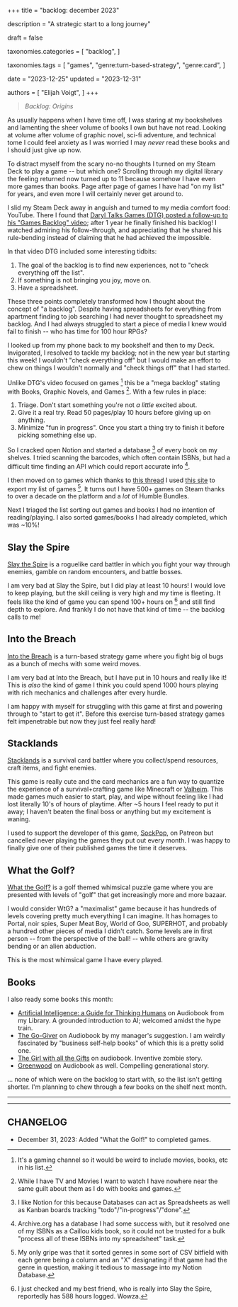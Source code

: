 +++
title = "backlog: december 2023"

description = "A strategic start to a long journey"

draft = false

taxonomies.categories = [
    "backlog",
]

taxonomies.tags = [
    "games",
    "genre:turn-based-strategy",
    "genre:card",
]

date = "2023-12-25"
updated = "2023-12-31"

authors = [
  "Elijah Voigt",
]
+++

> _Backlog: Origins_

As usually happens when I have time off, I was staring at my bookshelves and lamenting the sheer volume of books I own but have not read.
Looking at volume after volume of graphic novel, sci-fi adventure, and technical tome I could feel anxiety as I was worried I may _never_ read these books and I should just give up now.

To distract myself from the scary no-no thoughts I turned on my Steam Deck to play a game -- but which one?
Scrolling through my digital library the feeling returned now turned up to 11 because somehow I have even more games than books.
Page after page of games I have had "on my list" for years, and even more I will certainly never get around to.

I slid my Steam Deck away in anguish and turned to my media comfort food: YouTube.
There I found that [Daryl Talks Games (DTG) posted a follow-up to his "Games Backlog" video][dtg]; after 1 year he finally finished his backlog!
I watched admiring his follow-through, and appreciating that he shared his rule-bending instead of claiming that he had achieved the impossible.

In that video DTG included some interesting tidbits:
1. The goal of the backlog is to find new experiences, not to "check everything off the list".
2. If something is not bringing you joy, move on.
3. Have a spreadsheet.

These three points completely transformed how I thought about the concept of "a backlog".
Despite having spreadsheets for everything from apartment finding to job searching I had never thought to spreadsheet my backlog.
And I had always struggled to start a piece of media I knew would fail to finish -- who has time for 100 hour RPGs?

I looked up from my phone back to my bookshelf and then to my Deck.
Invigorated, I resolved to tackle my backlog; not in the new year but starting this week!
I wouldn't "check everything off" but I would make an effort to chew on things I wouldn't normally and "check things off" that I had started.

Unlike DTG's video focused on games [^1] this be a "mega backlog" stating with Books, Graphic Novels, and Games [^2].
With a few rules in place:

1. Triage. Don't start something you're not _a little_ excited about.
2. Give it a real try. Read 50 pages/play 10 hours before giving up on anything.
3. Minimize "fun in progress". Once you start a thing try to finish it before picking something else up.

So I cracked open Notion and started a database [^3] of every book on my shelves.
I tried scanning the barcodes, which often contain ISBNs, but had a difficult time finding an API which could report accurate info [^4].

I then moved on to games which thanks to [this thread][thread] I used [this site][export] to export my list of games [^5].
It turns out I have 500+ games on Steam thanks to over a decade on the platform and a _lot_ of Humble Bundles.

Next I triaged the list sorting out games and books I had no intention of reading/playing.
I also sorted games/books I had already completed, which was ~10%!

## Slay the Spire

[Slay the Spire][spire] is a roguelike card battler in which you fight your way through enemies, gamble on random encounters, and battle bosses.

I am very bad at Slay the Spire, but I did play at least 10 hours!
I would love to keep playing, but the skill ceiling is very high and my time is fleeting.
It feels like the kind of game you can spend 100+ hours on [^6] and still find depth to explore.
And frankly I do not have that kind of time -- the backlog calls to me!

## Into the Breach

[Into the Breach][breach] is a turn-based strategy game where you fight big ol bugs as a bunch of mechs with some weird moves.

I am very bad at Into the Breach, but I have put in 10 hours and really like it!
This is *also* the kind of game I think you could spend 1000 hours playing with rich mechanics and challenges after every hurdle.

I am happy with myself for struggling with this game at first and powering through to "start to get it".
Before this exercise turn-based strategy games felt impenetrable but now they just feel really hard!

## Stacklands

[Stacklands][stack] is a survival card battler where you collect/spend resources, craft items, and fight enemies.

This game is really cute and the card mechanics are a fun way to quantize the experience of a survival+crafting game like Minecraft or [Valheim][valheim].
This made games much easier to start, play, and wipe without feeling like I had lost literally 10's of hours of playtime.
After ~5 hours I feel ready to put it away; I haven't beaten the final boss or anything but my excitement is waning.

I used to support the developer of this game, [SockPop][sockpop], on Patreon but cancelled never playing the games they put out every month.
I was happy to finally give one of their published games the time it deserves.

## What the Golf?

[What the Golf?][golf] is a golf themed whimsical puzzle game where you are presented with levels of "golf" that get increasingly more and more bazaar.

I would consider WtG? a "maximalist" game because it has hundreds of levels covering pretty much everything I can imagine.
It has homages to Portal, noir spies, Super Meat Boy, World of Goo, SUPERHOT, and probably a hundred other pieces of media I didn't catch.
Some levels are in first person -- from the perspective of the ball! -- while others are gravity bending or an alien abduction.

This is the most whimsical game I have every played.

## Books

I also ready some books this month:
* [Artificial Intelligence: a Guide for Thinking Humans](https://openlibrary.org/works/OL20666330W/) on Audiobook from my Library. A grounded introduction to AI; welcomed amidst the hype train.
* [The Go-Giver](https://openlibrary.org/works/OL15009577W/) on Audiobook by my manager's suggestion. I am weirdly fascinated by "business self-help books" of which this is a pretty solid one.
* [The Girl with all the Gifts](https://openlibrary.org/works/OL17038327W/) on audiobook. Inventive zombie story.
* [Greenwood](https://openlibrary.org/works/OL20649376W/Greenwood) on Audiobook as well. Compelling generational story.

... none of which were on the backlog to start with, so the list isn't getting shorter.
I'm planning to chew through a few books on the shelf next month.

---

[^1]: It's a gaming channel so it would be weird to include movies, books, etc in his list.

[^2]: While I have TV and Movies I want to watch I have nowhere near the same guilt about them as I do with books and games.

[^3]: I like Notion for this because Databases can act as Spreadsheets as well as Kanban boards tracking "todo"/"in-progress"/"done".

[^4]: Archive.org has a database I had some success with, but it resolved one of my ISBNs as a Caillou kids book, so it could not be trusted for a bulk "process all of these ISBNs into my spreadsheet" task.

[^5]: My only gripe was that it sorted genres in some sort of CSV bitfield with each genre being a column and an "X" designating if that game had the genre in question, making it tedious to massage into my Notion Database.

[^6]: I just checked and my best friend, who is really into Slay the Spire, reportedly has 588 hours logged. Wowza.

---

## CHANGELOG

* December 31, 2023: Added "What the Golf!" to completed games.

[dtg]: https://youtu.be/BuszSUI_qBY
[thread]: https://www.reddit.com/r/Steam/comments/sh40yw/
[export]: https://www.lorenzostanco.com/lab/steam
[spire]: https://www.megacrit.com/
[breach]: https://subsetgames.com/itb.html
[stack]: https://sokpop.itch.io/stacklands
[valheim]: https://www.valheimgame.com/
[sockpop]: https://sokpop.itch.io/
[golf]: https://whatthegames.com/golf
